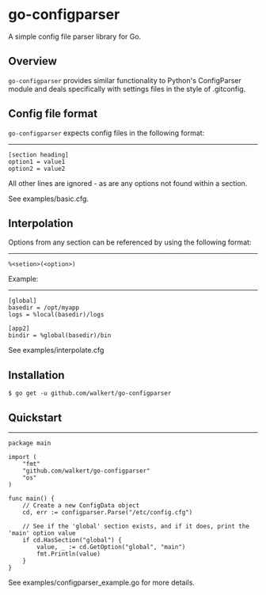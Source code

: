 # go-configparser

A simple config file parser library for Go.

## Overview

`go-configparser` provides similar functionality to Python's ConfigParser module and deals specifically with settings files in the style of .gitconfig.

## Config file format

`go-configparser` expects config files in the following format:

---------
    [section heading]
    option1 = value1
    option2 = value2

All other lines are ignored - as are any options not found within a section.

See examples/basic.cfg.

## Interpolation

Options from any section can be referenced by using the following format:

---------
    %<setion>(<option>)

Example:

---------
    [global]
    basedir = /opt/myapp
    logs = %local(basedir)/logs

    [app2]
    bindir = %global(basedir)/bin

See examples/interpolate.cfg

## Installation

```
$ go get -u github.com/walkert/go-configparser
```

## Quickstart

---------
    package main

    import (
        "fmt"
        "github.com/walkert/go-configparser"
        "os"
    )

    func main() {
        // Create a new ConfigData object
        cd, err := configparser.Parse("/etc/config.cfg")
        
        // See if the 'global' section exists, and if it does, print the 'main' option value
        if cd.HasSection("global") {
            value, _ := cd.GetOption("global", "main")
            fmt.Println(value)
        }
    }

See examples/configparser_example.go for more details.

